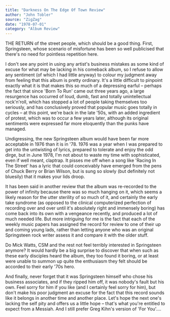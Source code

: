 ```yaml
---
title: "Darkness On The Edge Of Town Review"
author: "John Tobler"
source: "ZigZag"
date: "1978-07-01"
category: "Album Review"
---
```


THE RETURN of the street people, which should be a good thing. First, Springsteen, whose scenario of misfortune has been so well publicised that there's no need for pointless repetition here.

I don't see any point in using any artist's business mistakes as some kind of excuse for what may be lacking in his comeback album, so I refuse to allow any sentiment (of which I had little anyway) to colour my judgment away from feeling that this album is pretty ordinary. It's a little difficult to pinpoint exactly what it is that makes this so much of a depressing earful – perhaps the fact that since 'Born To Run' came out three years ago, a large resurgence has occurred of loud, dumb, fast and totally unintellectual rock'n'roll, which has stopped a lot of people taking themselves too seriously, and has conclusively proved that popular music goes totally in cycles – at this point, we're back in the late '50s, with an added ingredient of protest, which was to occur a few years later, although its original sentiments were expressed far more eloquently than the punks have managed.

Undigressing, the new Springsteen album would have been far more acceptable in 1976 than it is in '78. 1976 was a year when I was prepared to get into the untwisting of lyrics, prepared to tolerate and enjoy the odd dirge, but in June 1978, I'm not about to waste my time with sophisticated, even if well meant, claptrap. It pisses me off when a song like 'Racing In The Street' has a lyric that could conceivably have emerged from the pens of Chuck Berry or Brian Wilson, but is sung so slowly (but definitely not bluesily) that it makes your lids droop.

It has been said in another review that the album was re-recorded to the power of infinity because there was so much hanging on it, which seems a likely reason for the utter sterility of so much of it, and certainly the early take syndrome (as opposed to the clinical computerized perfection of recording over and over until it's absolutely right and immensely boring) has come back into its own with a vengeance recently, and produced a lot of much needed life. But more intriguing for me is the fact that each of the weekly music papers has assigned the record for review to one of their up and coming young lads, rather than letting anyone who was an original Springsteen rock writer assess it and compare it with the older stuff.

Do Mick Watts, CSM and the rest not feel terribly interested in Springsteen anymore? It would hardly be a big surprise to discover that when such as these early disciples heard the album, they too found it boring, or at least were unable to summon up quite the enthusiasm they felt should be accorded to their early '70s hero.

And finally, never forget that it was Springsteen himself who chose his business associates, and if they ripped him off, it was nobody's fault but his own. Feel sorry for him if you like (and I certainly feel sorry for him), but don't make his poor judgment an excuse for the fact that this record sounds like it belongs in another time and another place. Let's hope the next one's lacking the self pity and offers us a little hope – that's what you're entitled to expect from a Messiah. And I still prefer Greg Kihn's version of 'For You'....
